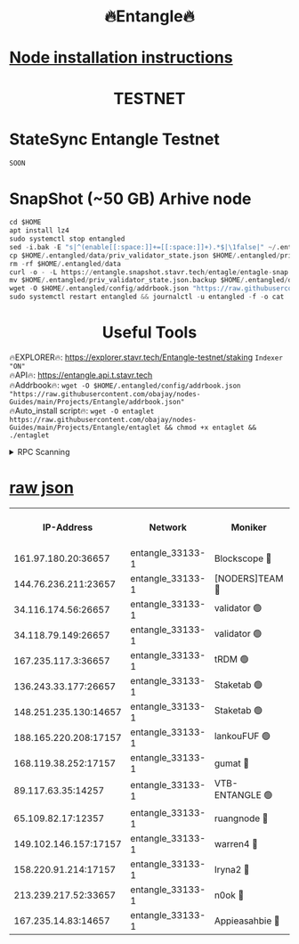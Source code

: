 <h1 align="center"> 🔥Entangle🔥</h1>

[Node installation instructions](https://github.com/obajay/nodes-Guides/tree/main/Projects/Entangle)
=

<h1 align="center"> TESTNET</h1>

# StateSync Entangle Testnet
```python
SOON
```
# SnapShot (~50 GB) Arhive node
```python
cd $HOME
apt install lz4
sudo systemctl stop entangled
sed -i.bak -E "s|^(enable[[:space:]]+=[[:space:]]+).*$|\1false|" ~/.entangled/config/config.toml
cp $HOME/.entangled/data/priv_validator_state.json $HOME/.entangled/priv_validator_state.json.backup
rm -rf $HOME/.entangled/data
curl -o - -L https://entangle.snapshot.stavr.tech/entagle/entagle-snap.tar.lz4 | lz4 -c -d - | tar -x -C $HOME/.entangled --strip-components 2
mv $HOME/.entangled/priv_validator_state.json.backup $HOME/.entangled/data/priv_validator_state.json
wget -O $HOME/.entangled/config/addrbook.json "https://raw.githubusercontent.com/obajay/nodes-Guides/main/Projects/Entangle/addrbook.json"
sudo systemctl restart entangled && journalctl -u entangled -f -o cat
```
 <h1 align="center"> Useful Tools</h1>
 
🔥EXPLORER🔥: https://explorer.stavr.tech/Entangle-testnet/staking        `Indexer "ON"` \
🔥API🔥:      https://entangle.api.t.stavr.tech \
🔥Addrbook🔥: ```wget -O $HOME/.entangled/config/addrbook.json "https://raw.githubusercontent.com/obajay/nodes-Guides/main/Projects/Entangle/addrbook.json"``` \
🔥Auto_install script🔥:  `wget -O entaglet https://raw.githubusercontent.com/obajay/nodes-Guides/main/Projects/Entangle/entaglet && chmod +x entaglet && ./entaglet`


<details>
<summary>RPC Scanning</summary>

<h2 align="center"> We scan nodes in real time every 4 hours. And we provide the final result of RPC endpoints.
We cannot influence the operation of these nodes in any way. </h2>


```python
If Voting Power is higher than 0 --> then the Node is a validator of the network and may be subject to attack and be a potential threat to the chain.
```
```python
We marked such validators with a red symbol
```

</details>

[raw json](https://rpc-check.entangt.stavr.tech/entangt/rpc-entangt-result.json)
=


<table><tr><th>IP-Address</th><th>Network</th><th>Moniker</th><th>Latest Block Height</th><th>Earliest Block Height</th><th>Catching Up</th><th>Tx Index</th><th>Voting Power</th><th>Scan Time</th></tr><tr><td>161.97.180.20:36657</td><td>entangle_33133-1</td><td>Blockscope 🔴</td><td>1765725</td><td>1</td><td>False</td><td>off</td><td>259586473635098</td><td>2024-01-19T16:02:35.401291937UTC</td></tr><tr><td>144.76.236.211:23657</td><td>entangle_33133-1</td><td>[NODERS]TEAM 🔴</td><td>1765727</td><td>1</td><td>False</td><td>off</td><td>47049700500000000</td><td>2024-01-19T16:02:45.711877153UTC</td></tr><tr><td>34.116.174.56:26657</td><td>entangle_33133-1</td><td>validator 🟢</td><td>1765727</td><td>1</td><td>False</td><td>on</td><td>0</td><td>2024-01-19T16:02:50.430612977UTC</td></tr><tr><td>34.118.79.149:26657</td><td>entangle_33133-1</td><td>validator 🟢</td><td>1765728</td><td>1</td><td>False</td><td>on</td><td>0</td><td>2024-01-19T16:02:51.041054562UTC</td></tr><tr><td>167.235.117.3:36657</td><td>entangle_33133-1</td><td>tRDM 🟢</td><td>1765728</td><td>1</td><td>False</td><td>on</td><td>0</td><td>2024-01-19T16:02:51.994700191UTC</td></tr><tr><td>136.243.33.177:26657</td><td>entangle_33133-1</td><td>Staketab 🟢</td><td>1765727</td><td>660001</td><td>False</td><td>on</td><td>0</td><td>2024-01-19T16:02:48.026005870UTC</td></tr><tr><td>148.251.235.130:14657</td><td>entangle_33133-1</td><td>Staketab 🟢</td><td>1765725</td><td>660801</td><td>False</td><td>on</td><td>0</td><td>2024-01-19T16:02:35.112606976UTC</td></tr><tr><td>188.165.220.208:17157</td><td>entangle_33133-1</td><td>lankouFUF 🟢</td><td>1765726</td><td>725001</td><td>False</td><td>on</td><td>0</td><td>2024-01-19T16:02:40.381232598UTC</td></tr><tr><td>168.119.38.252:17157</td><td>entangle_33133-1</td><td>gumat 🔴</td><td>1765726</td><td>962001</td><td>False</td><td>on</td><td>310873412868333</td><td>2024-01-19T16:02:40.103215011UTC</td></tr><tr><td>89.117.63.35:14257</td><td>entangle_33133-1</td><td>VTB-ENTANGLE 🟢</td><td>1765727</td><td>1162001</td><td>False</td><td>off</td><td>0</td><td>2024-01-19T16:02:44.987940038UTC</td></tr><tr><td>65.109.82.17:12357</td><td>entangle_33133-1</td><td>ruangnode 🔴</td><td>1765725</td><td>1312001</td><td>False</td><td>off</td><td>361461335362747</td><td>2024-01-19T16:02:35.766048470UTC</td></tr><tr><td>149.102.146.157:17157</td><td>entangle_33133-1</td><td>warren4 🔴</td><td>1765727</td><td>1436001</td><td>False</td><td>on</td><td>454417023854259</td><td>2024-01-19T16:02:45.414697177UTC</td></tr><tr><td>158.220.91.214:17157</td><td>entangle_33133-1</td><td>Iryna2 🔴</td><td>1765728</td><td>1440001</td><td>False</td><td>on</td><td>278277208343724</td><td>2024-01-19T16:02:51.393247455UTC</td></tr><tr><td>213.239.217.52:33657</td><td>entangle_33133-1</td><td>n0ok 🔴</td><td>1765728</td><td>1665727</td><td>False</td><td>off</td><td>46574292273662988</td><td>2024-01-19T16:02:50.643355189UTC</td></tr><tr><td>167.235.14.83:14657</td><td>entangle_33133-1</td><td>Appieasahbie 🔴</td><td>1765728</td><td>1716001</td><td>False</td><td>on</td><td>44123121801989996</td><td>2024-01-19T16:02:51.628963029UTC</td></tr></table>
